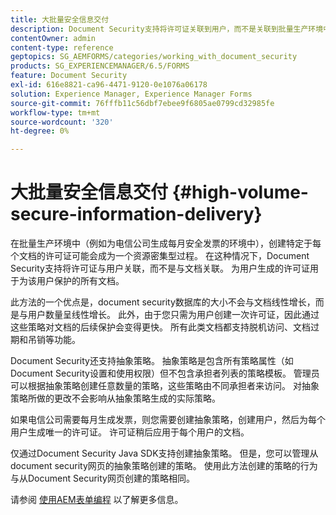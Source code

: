 ```yaml
---
title: 大批量安全信息交付
description: Document Security支持将许可证关联到用户，而不是关联到批量生产环境中的文档。
contentOwner: admin
content-type: reference
geptopics: SG_AEMFORMS/categories/working_with_document_security
products: SG_EXPERIENCEMANAGER/6.5/FORMS
feature: Document Security
exl-id: 616e8821-ca96-4471-9120-0e1076a06178
solution: Experience Manager, Experience Manager Forms
source-git-commit: 76fffb11c56dbf7ebee9f6805ae0799cd32985fe
workflow-type: tm+mt
source-wordcount: '320'
ht-degree: 0%

---
```


# 大批量安全信息交付 {#high-volume-secure-information-delivery}

在批量生产环境中（例如为电信公司生成每月安全发票的环境中），创建特定于每个文档的许可证可能会成为一个资源密集型过程。 在这种情况下，Document Security支持将许可证与用户关联，而不是与文档关联。 为用户生成的许可证用于为该用户保护的所有文档。

此方法的一个优点是，document security数据库的大小不会与文档线性增长，而是与用户数量呈线性增长。 此外，由于您只需为用户创建一次许可证，因此通过这些策略对文档的后续保护会变得更快。 所有此类文档都支持脱机访问、文档过期和吊销等功能。

Document Security还支持抽象策略。 抽象策略是包含所有策略属性（如Document Security设置和使用权限）但不包含承担者列表的策略模板。 管理员可以根据抽象策略创建任意数量的策略，这些策略由不同承担者来访问。 对抽象策略所做的更改不会影响从抽象策略生成的实际策略。

如果电信公司需要每月生成发票，则您需要创建抽象策略，创建用户，然后为每个用户生成唯一的许可证。 许可证稍后应用于每个用户的文档。

仅通过Document Security Java SDK支持创建抽象策略。 但是，您可以管理从document security网页的抽象策略创建的策略。 使用此方法创建的策略的行为与从Document Security网页创建的策略相同。

请参阅 [使用AEM表单编程](https://www.adobe.com/go/learn_aemforms_programming_63) 以了解更多信息。
